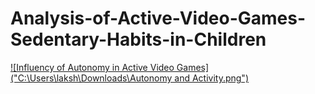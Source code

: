 # Analysis-of-Active-Video-Games-Sedentary-Habits-in-Children

[![Influency of Autonomy in Active Video Games]("C:\Users\laksh\Downloads\Autonomy and Activity.png")](https://public.tableau.com/app/profile/lakshmi.priya.diwakar7591/viz/AutonomyandActivity/AutonomyandActivity)
